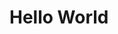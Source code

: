 # Hello World


<script src="https://cdnjs.cloudflare.com/ajax/libs/trianglify/0.4.0/trianglify.min.js"></script>
<script src="https://code.jquery.com/jquery-3.2.1.min.js"></script>

<link rel="sylesheet" type="text/css" href="/mystyle.css">
<script>
	var pattern = Trianglify({
		width: window.innerWidth,
		height: window.innerHeight
	});
	$("body").css("background-image", "url('data:image/png;base64," + pattern.png() + "') !important");
	//document.write("<img src='" + pattern.png() + "' class='bg-image'>");
</script>
